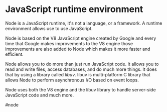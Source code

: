 # JavaScript runtime environment
Node is a JavaScript runtime, it's not a language, or a framework.  A runtime environment allows use to use JavaScript.

Node is based on the V8 JavaScript engine created by Google and every time that Google makes improvements to the V8 engine those improvements are also added to Node which makes it more faster and efficient.

Node allows you to do more than just run JavaScript code. It allows you to read and write files, access databases, and do much more things. It does that by using a library called *libuv*.  libuv is multi-platform C library that allows Node to perform asynchronous I/O based on event loops.

Node uses both the V8 engine and the libuv library to handle server-side JavaScript code and much more.

#node 
